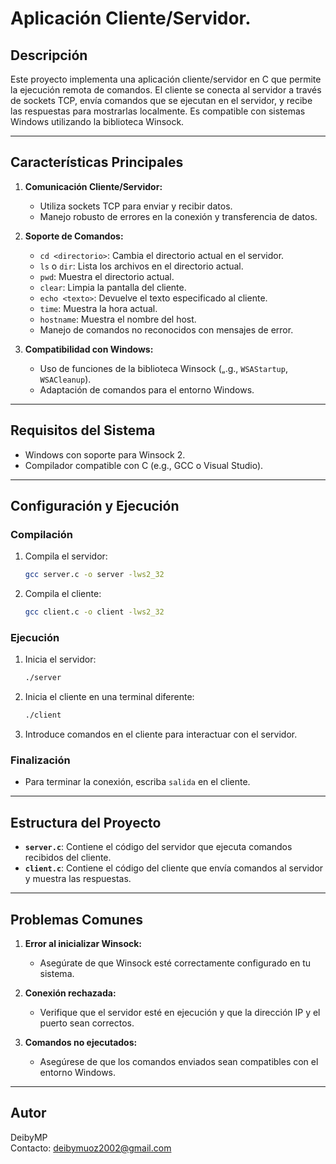 # Aplicación Cliente/Servidor.

## Descripción
Este proyecto implementa una aplicación cliente/servidor en C que permite la ejecución remota de comandos. El cliente se conecta al servidor a través de sockets TCP, envía comandos que se ejecutan en el servidor, y recibe las respuestas para mostrarlas localmente. Es compatible con sistemas Windows utilizando la biblioteca Winsock.

---

## Características Principales
1. **Comunicación Cliente/Servidor:**
   - Utiliza sockets TCP para enviar y recibir datos.
   - Manejo robusto de errores en la conexión y transferencia de datos.

2. **Soporte de Comandos:**
   - `cd <directorio>`: Cambia el directorio actual en el servidor.
   - `ls` o `dir`: Lista los archivos en el directorio actual.
   - `pwd`: Muestra el directorio actual.
   - `clear`: Limpia la pantalla del cliente.
   - `echo <texto>`: Devuelve el texto especificado al cliente.
   - `time`: Muestra la hora actual.
   - `hostname`: Muestra el nombre del host.
   - Manejo de comandos no reconocidos con mensajes de error.

3. **Compatibilidad con Windows:**
   - Uso de funciones de la biblioteca Winsock („.g., `WSAStartup`, `WSACleanup`).
   - Adaptación de comandos para el entorno Windows.

---

## Requisitos del Sistema
- Windows con soporte para Winsock 2.
- Compilador compatible con C (e.g., GCC o Visual Studio).

---

## Configuración y Ejecución
### Compilación
1. Compila el servidor:
   ```bash
   gcc server.c -o server -lws2_32
   ```

2. Compila el cliente:
   ```bash
   gcc client.c -o client -lws2_32
   ```

### Ejecución
1. Inicia el servidor:
   ```bash
   ./server
   ```

2. Inicia el cliente en una terminal diferente:
   ```bash
   ./client
   ```

3. Introduce comandos en el cliente para interactuar con el servidor.

### Finalización
- Para terminar la conexión, escriba `salida` en el cliente.

---

## Estructura del Proyecto
- **`server.c`**: Contiene el código del servidor que ejecuta comandos recibidos del cliente.
- **`client.c`**: Contiene el código del cliente que envía comandos al servidor y muestra las respuestas.

---

## Problemas Comunes
1. **Error al inicializar Winsock:**
   - Asegúrate de que Winsock esté correctamente configurado en tu sistema.

2. **Conexión rechazada:**
   - Verifique que el servidor esté en ejecución y que la dirección IP y el puerto sean correctos.

3. **Comandos no ejecutados:**
   - Asegúrese de que los comandos enviados sean compatibles con el entorno Windows.

---

## Autor
DeibyMP  
Contacto: deibymuoz2002@gmail.com

